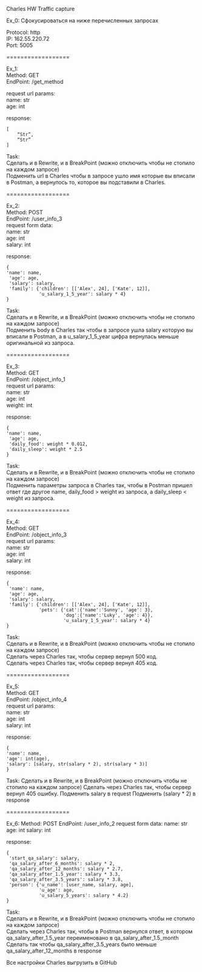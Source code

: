 Charles HW Traffic capture



Ex_0: Сфокусироваться на ниже перечисленных запросах

Protocol: http  
IP: 162.55.220.72  
Port: 5005  

==================

Ex_1:  
Method: GET  
EndPoint: /get_method  

request url params:  
 name: str  
 age: int  
 
response:
```
[
    “Str”,
    “Str”
]
```

Task:  
Сделать и в Rewrite, и в BreakPoint (можно отключить чтобы не стопило на каждом запросе)  
Подменить url в Charles чтобы в запросе ушло имя которые вы вписали в Postman, а вернулось то, которое вы подставили в Charles.

==================

Ex_2:  
Method: POST  
EndPoint: /user_info_3  
request form data:  
 name: str  
 age: int  
 salary: int  
 
response:
```
{
'name': name,
 'age': age,
 'salary': salary,
 'family': {'children': [['Alex', 24], ['Kate', 12]],
            'u_salary_1_5_year': salary * 4}
}
```

Task:  
Сделать и в Rewrite, и в BreakPoint (можно отключить чтобы не стопило на каждом запросе)  
Подменить body в Charles так чтобы в запросе ушла salary которую вы вписали в Postman, а в u_salary_1_5_year цифра вернулась меньше оригинальной из запроса.

==================

Ex_3:  
Method: GET  
EndPoint: /object_info_1  
request url params:  
 name: str  
 age: int  
 weight: int  
 
response: 
```
{
'name': name,
 'age': age,
 'daily_food': weight * 0.012,
 'daily_sleep': weight * 2.5
}
```

Task:  
Сделать и в Rewrite, и в BreakPoint (можно отключить чтобы не стопило на каждом запросе)  
Подменить параметры запроса в Charles так, чтобы в Postman пришел ответ где другое name, daily_food > weight из запроса, а daily_sleep < weight из запроса.  

==================

Ex_4:  
Method: GET  
EndPoint: /object_info_3  
request url params:  
 name: str  
 age: int  
 salary: int  
 
response:
```
{
 'name': name,
 'age': age,
 'salary': salary,
 'family': {'children': [['Alex', 24], ['Kate', 12]],
            'pets': {'cat':{'name':'Sunny', 'age': 3},
                     'dog':{'name':'Luky', 'age': 4}},
                     'u_salary_1_5_year': salary * 4}
}
```

Task:  
Сделать и в Rewrite, и в BreakPoint (можно отключить чтобы не стопило на каждом запросе)  
Сделать через Charles так, чтобы сервер вернул 500 код.  
Сделать через Charles так, чтобы сервер вернул 405 код.  

==================

Ex_5:  
Method: GET  
EndPoint: /object_info_4  
request url params:  
 name: str  
 age: int  
 salary: int  
 
 response:
 ```
{
'name': name,
'age': int(age),
'salary': [salary, str(salary * 2), str(salary * 3)]
}
```

Task:
Сделать и в Rewrite, и в BreakPoint (можно отключить чтобы не стопило на каждом запросе)
Сделать через Charles так, чтобы сервер вернул 405 ошибку.
Подменить salary в request
Подменить (salary * 2) в response

==================

Ex_6:
Method: POST
EndPoint: /user_info_2
request form data: 
 name: str
 age: int
 salary: int

response:
```
{
 'start_qa_salary': salary,
 'qa_salary_after_6_months': salary * 2,
 'qa_salary_after_12_months': salary * 2.7,
 'qa_salary_after_1.5_year': salary * 3.3,
 'qa_salary_after_3.5_years': salary * 3.8,
 'person': {'u_name': [user_name, salary, age],
            'u_age': age,
            'u_salary_5_years': salary * 4.2}
}

```
Task:  
Сделать и в Rewrite, и в BreakPoint (можно отключить чтобы не стопило на каждом запросе)  
Сделать через Charles так, чтобы в Postman вернулся ответ, в котором qa_salary_after_1.5_year переименовано в qa_salary_after_1.5_month  
Сделать так чтобы qa_salary_after_3.5_years было меньше qa_salary_after_12_months в response  

Все настройки Charles выгрузить в GitHub
